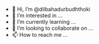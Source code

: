 - 👋 Hi, I’m @dilbahadurbudhthoki
- 👀 I’m interested in ...
- 🌱 I’m currently learning ...
- 💞️ I’m looking to collaborate on ...
- 📫 How to reach me ...

<!---
dilbahadurbudhthoki/dilbahadurbudhthoki is a ✨ special ✨ repository because its `README.md` (this file) appears on your GitHub profile.
You can click the Preview link to take a look at your changes.
--->
